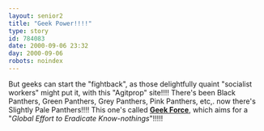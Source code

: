 ```yaml
---
layout: senior2
title: "Geek Power!!!!"
type: story
id: 784083
date: 2000-09-06 23:32
day: 2000-09-06
robots: noindex
---
```

But geeks can start the "fightback", as those delightfully quaint "socialist workers" might put it, with this "Agitprop" site!!!! There's been Black Panthers, Green Panthers, Grey Panthers, Pink Panthers, etc,. now there's Slightly Pale Panthers!!!! This one's called <a href="http://www.geekforce.org/"><b>Geek Force</b></a>, which aims for a "<i>Global Effort to Eradicate Know-nothings</i>"!!!!!

